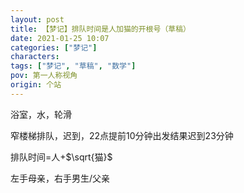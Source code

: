 ```yaml
---
layout: post
title: 【梦记】排队时间是人加猫的开根号（草稿）
date: 2021-01-25 10:07
categories: ["梦记"]
characters: 
tags: ["梦记", "草稿", "数学"]
pov: 第一人称视角
origin: 个站
---
```


浴室，水，轮滑

窄楼梯排队，迟到，22点提前10分钟出发结果迟到23分钟

排队时间=人+$\sqrt{猫}$

左手母亲，右手男生/父亲
